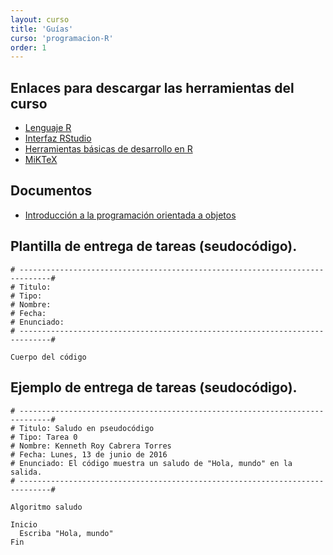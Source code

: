 ```yaml
---
layout: curso
title: 'Guías'
curso: 'programacion-R'
order: 1
---
```


## Enlaces para descargar las herramientas del curso

  - [Lenguaje R](https://cran.r-project.org/bin/windows/base/)
  - [Interfaz RStudio](https://www.rstudio.com/products/rstudio/download/)
  - [Herramientas básicas de desarrollo en R](https://cran.r-project.org/bin/windows/Rtools/)
  - [MiKTeX](http://miktex.org/download)

## Documentos

 - [Introducción a la programación orientada a objetos](ProgOrientadaObjetos.pdf)

## Plantilla de entrega de tareas (seudocódigo).

```
# -----------------------------------------------------------------------------#
# Titulo:
# Tipo:
# Nombre:
# Fecha:
# Enunciado:
# -----------------------------------------------------------------------------#

Cuerpo del código

```

## Ejemplo de entrega de tareas (seudocódigo).

```
# -----------------------------------------------------------------------------#
# Titulo: Saludo en pseudocódigo
# Tipo: Tarea 0
# Nombre: Kenneth Roy Cabrera Torres
# Fecha: Lunes, 13 de junio de 2016
# Enunciado: El código muestra un saludo de "Hola, mundo" en la salida.
# -----------------------------------------------------------------------------#

Algoritmo saludo

Inicio
  Escriba "Hola, mundo"
Fin
```
